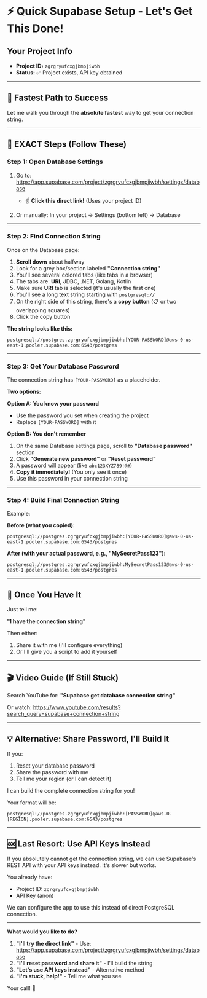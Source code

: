 # ⚡ Quick Supabase Setup - Let's Get This Done!

## Your Project Info
- **Project ID:** `zgrgryufcxgjbmpjiwbh`
- **Status:** ✅ Project exists, API key obtained

---

## 🎯 Fastest Path to Success

Let me walk you through the **absolute fastest** way to get your connection string.

---

## 📍 **EXACT Steps (Follow These)**

### **Step 1: Open Database Settings**

1. Go to: https://app.supabase.com/project/zgrgryufcxgjbmpjiwbh/settings/database
   - ☝️ **Click this direct link!** (Uses your project ID)

2. Or manually: In your project → Settings (bottom left) → Database

---

### **Step 2: Find Connection String**

Once on the Database page:

1. **Scroll down** about halfway
2. Look for a grey box/section labeled **"Connection string"**
3. You'll see several colored tabs (like tabs in a browser)
4. The tabs are: **URI**, JDBC, .NET, Golang, Kotlin
5. Make sure **URI** tab is selected (it's usually the first one)
6. You'll see a long text string starting with `postgresql://`
7. On the right side of this string, there's a **copy button** (📋 or two overlapping squares)
8. Click the copy button

**The string looks like this:**
```
postgresql://postgres.zgrgryufcxgjbmpjiwbh:[YOUR-PASSWORD]@aws-0-us-east-1.pooler.supabase.com:6543/postgres
```

---

### **Step 3: Get Your Database Password**

The connection string has `[YOUR-PASSWORD]` as a placeholder.

**Two options:**

**Option A: You know your password**
- Use the password you set when creating the project
- Replace `[YOUR-PASSWORD]` with it

**Option B: You don't remember**
1. On the same Database settings page, scroll to **"Database password"** section
2. Click **"Generate new password"** or **"Reset password"**
3. A password will appear (like `abc123XYZ789!@#`)
4. **Copy it immediately!** (You only see it once)
5. Use this password in your connection string

---

### **Step 4: Build Final Connection String**

Example:

**Before (what you copied):**
```
postgresql://postgres.zgrgryufcxgjbmpjiwbh:[YOUR-PASSWORD]@aws-0-us-east-1.pooler.supabase.com:6543/postgres
```

**After (with your actual password, e.g., "MySecretPass123"):**
```
postgresql://postgres.zgrgryufcxgjbmpjiwbh:MySecretPass123@aws-0-us-east-1.pooler.supabase.com:6543/postgres
```

---

## 🚀 Once You Have It

Just tell me:

**"I have the connection string"**

Then either:
1. Share it with me (I'll configure everything)
2. Or I'll give you a script to add it yourself

---

## 🎬 Video Guide (If Still Stuck)

Search YouTube for: **"Supabase get database connection string"**

Or watch: https://www.youtube.com/results?search_query=supabase+connection+string

---

## 💡 Alternative: Share Password, I'll Build It

If you:
1. Reset your database password
2. Share the password with me
3. Tell me your region (or I can detect it)

I can build the complete connection string for you!

Your format will be:
```
postgresql://postgres.zgrgryufcxgjbmpjiwbh:[PASSWORD]@aws-0-[REGION].pooler.supabase.com:6543/postgres
```

---

## 🆘 Last Resort: Use API Keys Instead

If you absolutely cannot get the connection string, we can use Supabase's REST API with your API keys instead. It's slower but works.

You already have:
- Project ID: `zgrgryufcxgjbmpjiwbh`
- API Key (anon)

We can configure the app to use this instead of direct PostgreSQL connection.

---

**What would you like to do?**

1. **"I'll try the direct link"** - Use: https://app.supabase.com/project/zgrgryufcxgjbmpjiwbh/settings/database
2. **"I'll reset password and share it"** - I'll build the string
3. **"Let's use API keys instead"** - Alternative method
4. **"I'm stuck, help!"** - Tell me what you see

Your call! 🎯

